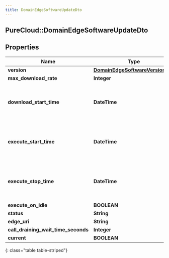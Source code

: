 ```yaml
---
title: DomainEdgeSoftwareUpdateDto
---
```

## PureCloud::DomainEdgeSoftwareUpdateDto

## Properties

|Name | Type | Description | Notes|
|------------ | ------------- | ------------- | -------------|
| **version** | [**DomainEdgeSoftwareVersionDto**](DomainEdgeSoftwareVersionDto.html) | Version | |
| **max_download_rate** | **Integer** |  | [optional] |
| **download_start_time** | **DateTime** | Date time is represented as an ISO-8601 string. For example: yyyy-MM-ddTHH:mm:ss.SSSZ | [optional] |
| **execute_start_time** | **DateTime** | Date time is represented as an ISO-8601 string. For example: yyyy-MM-ddTHH:mm:ss.SSSZ | [optional] |
| **execute_stop_time** | **DateTime** | Date time is represented as an ISO-8601 string. For example: yyyy-MM-ddTHH:mm:ss.SSSZ | [optional] |
| **execute_on_idle** | **BOOLEAN** |  | [optional] |
| **status** | **String** |  | [optional] |
| **edge_uri** | **String** |  | [optional] |
| **call_draining_wait_time_seconds** | **Integer** |  | [optional] |
| **current** | **BOOLEAN** |  | [optional] |
{: class="table table-striped"}


